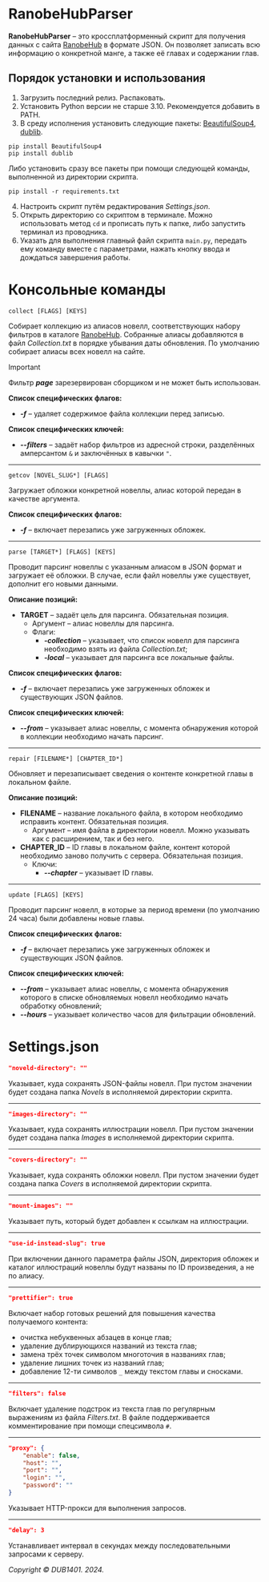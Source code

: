 # RanobeHubParser
**RanobeHubParser** – это кроссплатформенный скрипт для получения данных с сайта [RanobeHub](https://ranobehub.org/) в формате JSON. Он позволяет записать всю информацию о конкретной манге, а также её главах и содержании глав.

## Порядок установки и использования
1. Загрузить последний релиз. Распаковать.
2. Установить Python версии не старше 3.10. Рекомендуется добавить в PATH.
3. В среду исполнения установить следующие пакеты: [BeautifulSoup4](https://www.crummy.com/software/BeautifulSoup/), [dublib](https://github.com/DUB1401/dublib).
```
pip install BeautifulSoup4
pip install dublib
```
Либо установить сразу все пакеты при помощи следующей команды, выполненной из директории скрипта.
```
pip install -r requirements.txt
```
4. Настроить скрипт путём редактирования _Settings.json_.
5. Открыть директорию со скриптом в терминале. Можно использовать метод `cd` и прописать путь к папке, либо запустить терминал из проводника.
6. Указать для выполнения главный файл скрипта `main.py`, передать ему команду вместе с параметрами, нажать кнопку ввода и дождаться завершения работы.

# Консольные команды
```
collect [FLAGS] [KEYS]
```
Собирает коллекцию из алиасов новелл, соответствующих набору фильтров в каталоге [RanobeHub](https://ranobehub.org/). Собранные алиасы добавляются в файл _Collection.txt_ в порядке убывания даты обновления. По умолчанию собирает алиасы всех новелл на сайте.

> [!IMPORTANT]  
> Фильтр _**page**_ зарезервирован сборщиком и не может быть использован.

**Список специфических флагов:**
* _**-f**_ – удаляет содержимое файла коллекции перед записью.

**Список специфических ключей:**
* _**--filters**_ – задаёт набор фильтров из адресной строки, разделённых амперсантом `&` и заключённых в кавычки `"`.
___
```
getcov [NOVEL_SLUG*] [FLAGS]
```
Загружает обложки конкретной новеллы, алиас которой передан в качестве аргумента.

**Список специфических флагов:**
* _**-f**_ – включает перезапись уже загруженных обложек.
___
```
parse [TARGET*] [FLAGS] [KEYS]
```
Проводит парсинг новеллы с указанным алиасом в JSON формат и загружает её обложки. В случае, если файл новеллы уже существует, дополнит его новыми данными. 

**Описание позиций:**
* **TARGET** – задаёт цель для парсинга. Обязательная позиция.
	* Аргумент – алиас новеллы для парсинга.
	* Флаги:
		* _**-collection**_ – указывает, что список новелл для парсинга необходимо взять из файла _Collection.txt_;
		* _**-local**_ – указывает для парсинга все локальные файлы.
		
**Список специфических флагов:**
* _**-f**_ – включает перезапись уже загруженных обложек и существующих JSON файлов.

**Список специфических ключей:**
* _**--from**_ – указывает алиас новеллы, с момента обнаружения которой в коллекции необходимо начать парсинг.
___
```
repair [FILENAME*] [CHAPTER_ID*]
```
Обновляет и перезаписывает сведения о контенте конкретной главы в локальном файле.

**Описание позиций:**
* **FILENAME** – название локального файла, в котором необходимо исправить контент. Обязательная позиция.
	* Аргумент – имя файла в директории новелл. Можно указывать как с расширением, так и без него.
* **CHAPTER_ID** – ID главы в локальном файле, контент которой необходимо заново получить с сервера. Обязательная позиция.
	* Ключи:
		* _**--chapter**_ – указывает ID главы.
___
```
update [FLAGS] [KEYS]
```
Проводит парсинг новелл, в которые за период времени (по умолчанию 24 часа) были добавлены новые главы.

**Список специфических флагов:**
* _**-f**_ – включает перезапись уже загруженных обложек и существующих JSON файлов.

**Список специфических ключей:**
* _**--from**_ – указывает алиас новеллы, с момента обнаружения которого в списке обновляемых новелл необходимо начать обработку обновлений;
* _**--hours**_ – указывает количество часов для фильтрации обновлений.

# Settings.json
```JSON
"noveld-directory": ""
```
Указывает, куда сохранять JSON-файлы новелл. При пустом значении будет создана папка _Novels_ в исполняемой директории скрипта.
___
```JSON
"images-directory": ""
```
Указывает, куда сохранять иллюстрации новелл. При пустом значении будет создана папка _Images_ в исполняемой директории скрипта.
___
```JSON
"covers-directory": ""
```
Указывает, куда сохранять обложки новелл. При пустом значении будет создана папка _Covers_ в исполняемой директории скрипта.
___
```JSON
"mount-images": ""
```
Указывает путь, который будет добавлен к ссылкам на иллюстрации.
___
```JSON
"use-id-instead-slug": true
```
При включении данного параметра файлы JSON, директория обложек и каталог иллюстраций новеллы будут названы по ID произведения, а не по алиасу.
___
```JSON
"prettifier": true
```
Включает набор готовых решений для повышения качества получаемого контента:
* очистка небуквенных абзацев в конце глав;
* удаление дублирующихся названий из текста глав;
* замена трёх точек символом многоточия в названиях глав;
* удаление лишних точек из названий глав;
* добавление 12-ти символов `_` между текстом главы и сносками.
___
```JSON
"filters": false
```
Включает удаление подстрок из текста глав по регулярным выражениям из файла _Filters.txt_. В файле поддерживается комментирование при помощи спецсимвола `#`.
___
```JSON
"proxy": {
	"enable": false,
	"host": "",
	"port": "",
	"login": "",
	"password": ""
}
```
Указывает HTTP-прокси для выполнения запросов.
___
```JSON
"delay": 3
```
Устанавливает интервал в секундах между последовательными запросами к серверу.

_Copyright © DUB1401. 2024._
